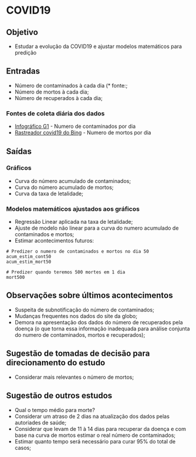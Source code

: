 # COVID19

## Objetivo

- Estudar a evolução da COVID19 e ajustar modelos matemáticos para predição

## Entradas
- Número de contaminados à cada dia (* fonte:;
- Número de mortos à cada dia;
- Número de recuperados à cada dia;

### Fontes de coleta diária dos dados

- [Infográfico G1](https://especiais.g1.globo.com/bemestar/coronavirus/mapa-coronavirus/?_ga=2.40479266.1605841914.1584890855-fbe5fb5b-22b7-3609-4911-8e129a861218#/) - Numero de contaminados por dia
- [Rastreador covid19 do Bing](https://www.bing.com/covid/local/brazil?vert=graph) - Numero de mortos por dia


## Saídas
### Gráficos
- Curva do número acumulado de contaminados;
- Curva do número acumulado de mortos;
- Curva da taxa de letalidade;


### Modelos matemáticos ajustados aos gráficos
- Regressão Linear aplicada na taxa de letalidade;
- Ajuste de modelo não linear para a curva do numero acumulado de contaminados e mortos;
- Estimar acontecimentos futuros:
``` 
# Predizer o numero de contaminados e mortos no dia 50
acum_estim_cont50
acum_estim_mort50

# Predizer quando teremos 500 mortes em 1 dia 
mort500
```
## Observações sobre últimos acontecimentos

- Suspeita de subnotificação do número de contaminados;
- Mudanças frequentes nos dados do site da globo;
- Demora na apresentação dos dados do número de recuperados pela doença (o que torna essa informação inadequada para análise conjunta do numero de contaminados, mortos e recuperados);

## Sugestão de tomadas de decisão para direcionamento do estudo
- Considerar mais relevantes o número de mortos;

## Sugestão de outros estudos

- Qual o tempo médio para morte?
- Considerar um atraso de 2 dias na atualização dos dados pelas autoriades de saúde;
- Considerar que levam de 11 à 14 dias para recuperar da doença e com base na curva de mortos estimar o real número de contaminados;
- Estimar quanto tempo será necessário para curar 95% do total de casos;

